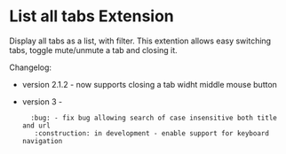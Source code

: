 # List all tabs Extension
Display all tabs as a list, with filter.
This extention allows easy switching tabs, toggle mute/unmute a tab and closing it.

Changelog:
* version 2.1.2 - now supports closing a tab widht middle mouse button
* version 3 -  

        :bug: - fix bug allowing search of case insensitive both title and url 
         :construction: in development - enable support for keyboard navigation  
